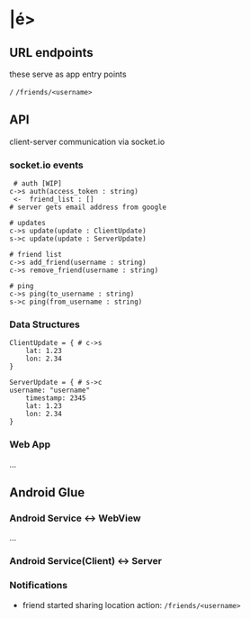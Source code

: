 |é>
===


URL endpoints
-------------

these serve as app entry points

`/`
`/friends/<username>`


API
---

client-server communication via socket.io

### socket.io events


     # auth [WIP]
    c->s auth(access_token : string)
     <-  friend_list : []
    # server gets email address from google

    # updates
    c->s update(update : ClientUpdate)
    s->c update(update : ServerUpdate)
    
    # friend list
    c->s add_friend(username : string)
    c->s remove_friend(username : string)
    
    # ping
    c->s ping(to_username : string)
    s->c ping(from_username : string)



### Data Structures


    ClientUpdate = { # c->s
        lat: 1.23
    	lon: 2.34
    }
    
    ServerUpdate = { # s->c
    username: "username"
    	timestamp: 2345
    	lat: 1.23
    	lon: 2.34
    }


### Web App

...




Android Glue
------------



### Android Service <-> WebView


...

### Android Service(Client) <-> Server



### Notifications


* friend started sharing location
  action: `/friends/<username>`

